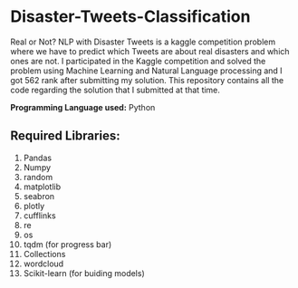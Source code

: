 # Disaster-Tweets-Classification
Real or Not? NLP with Disaster Tweets is a kaggle competition problem where we have to predict which Tweets are about real disasters and which ones are not. I participated in the Kaggle competition and solved the problem using Machine Learning and Natural Language processing and I got 562 rank after submitting my solution. This repository contains all the code regarding the solution that I submitted at that time.


**Programming Language used:** Python

## Required Libraries:
1. Pandas
2. Numpy
3. random
4. matplotlib
5. seabron
6. plotly
7. cufflinks
8. re
9. os 
10. tqdm (for progress bar)
11. Collections
12. wordcloud
13. Scikit-learn (for buiding models)
